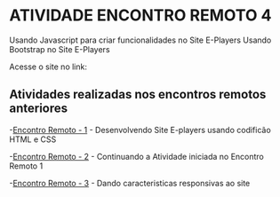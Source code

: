 ﻿# ATIVIDADE ENCONTRO REMOTO 4

Usando Javascript para criar funcionalidades no Site E-Players
Usando Bootstrap no Site E-Players

Acesse o site no link:

## Atividades realizadas nos encontros remotos anteriores

-[Encontro Remoto - 1](https://github.com/Adriano-Mariot/UC9-SA2-ENCONTROS-REMOTOS/tree/main/SA2_ENCONTRO_REMOTO%201) - Desenvolvendo Site E-players usando codificão HTML e CSS

-[Encontro Remoto - 2](https://github.com/Adriano-Mariot/UC9-SA2-ENCONTROS-REMOTOS/tree/main/SA2_ENCONTRO_REMOTO%202) - Continuando a Atividade iniciada no Encontro Remoto 1

-[Encontro Remoto - 3](https://github.com/Adriano-Mariot/UC9-SA2-ENCONTROS-REMOTOS/tree/main/SA2_ENCONTRO_REMOTO%203) - Dando caracteristicas responsivas ao site
